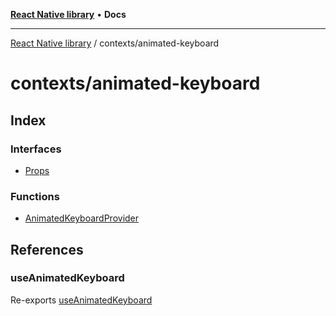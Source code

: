 [**React Native library**](../../index.md) • **Docs**

***

[React Native library](../../modules.md) / contexts/animated-keyboard

# contexts/animated-keyboard

## Index

### Interfaces

- [Props](interfaces/Props.md)

### Functions

- [AnimatedKeyboardProvider](functions/AnimatedKeyboardProvider.md)

## References

### useAnimatedKeyboard

Re-exports [useAnimatedKeyboard](base-animated-keyboard/functions/useAnimatedKeyboard.md)
